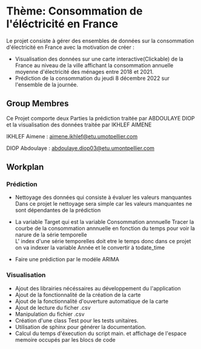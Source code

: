 # Thème: Consommation de l'éléctricité en France
Le projet consiste à gérer des ensembles de données sur la consommation d'électricité en France  avec la motivation de créer :
- Visualisation des données sur une carte interactive(Clickable) de la France au niveau de la ville affichant la consommation annuelle moyenne d'électricité des ménages entre 2018 et 2021. 
- Prédiction de la consommation du jeudi 8 décembre 2022 sur l'ensemble de la journée.
## Group Membres

Ce Projet comporte deux  Parties la prédiction traitée par ABDOULAYE DIOP et la visualisation des données traitée par IKHLEF AIMENE

IKHLEF Aimene  : aimene.ikhlef@etu.umotpellier.com

DIOP Abdoulaye : abdoulaye.diop03@etu.umontpellier.com 

## Workplan
### Prédiction

-  Nettoyage des données qui consiste à évaluer les valeurs manquantes 
		Dans ce projet le nettoyage sera simple car les valeurs manquantes ne sont dépendantes de la prédiction 

-  La variable Target qui est la variable Consommation annnuelle Tracer la courbe de la consommation annnuelle en fonction du temps pour voir la narure de la série temporelle  
		L' index d'une série temporelles doit etre le temps donc dans ce projet on va indexer la variable Année et le convertir à todate_time

- Faire une prédiction par le modéle ARIMA
### Visualisation
- Ajout des librairies nécéssaires au développement du l'application 
- Ajout de la fonctionnalité de la création de la carte 
- Ajout de la fonctionnalité d'ouverture automatique de la carte 
- Ajout de lecture du ficher .csv 
- Manipulation du fichier .csv 
- Création d'une class Test pour les tests unitaires.
- Utilisation de sphinx pour générer la documentation.
- Calcul du temps d'éxecution du script main. et affichage de l'espace memoire occupés par les blocs de code 

